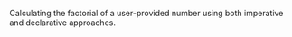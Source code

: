 Calculating the factorial of a user-provided number using both imperative and declarative approaches.
